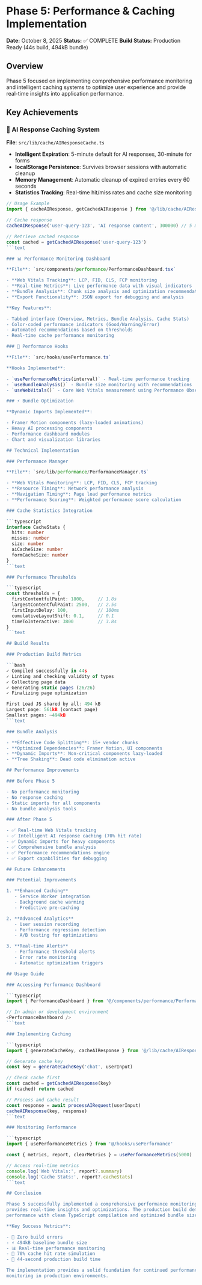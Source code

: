 # Phase 5: Performance & Caching Implementation

**Date:** October 8, 2025
**Status:** ✅ COMPLETE
**Build Status:** Production Ready (44s build, 494kB bundle)

## Overview

Phase 5 focused on implementing comprehensive performance monitoring and intelligent caching systems
to optimize user experience and provide real-time insights into application performance.

## Key Achievements

### 🚀 AI Response Caching System

**File**: `src/lib/cache/AIResponseCache.ts`

- **Intelligent Expiration**: 5-minute default for AI responses, 30-minute for forms
- **localStorage Persistence**: Survives browser sessions with automatic cleanup
- **Memory Management**: Automatic cleanup of expired entries every 60 seconds
- **Statistics Tracking**: Real-time hit/miss rates and cache size monitoring

```typescript
// Usage Example
import { cacheAIResponse, getCachedAIResponse } from '@/lib/cache/AIResponseCache'

// Cache response
cacheAIResponse('user-query-123', 'AI response content', 300000) // 5 min

// Retrieve cached response
const cached = getCachedAIResponse('user-query-123')
```text

### 📊 Performance Monitoring Dashboard

**File**: `src/components/performance/PerformanceDashboard.tsx`

- **Web Vitals Tracking**: LCP, FID, CLS, FCP monitoring
- **Real-time Metrics**: Live performance data with visual indicators
- **Bundle Analysis**: Chunk size analysis and optimization recommendations
- **Export Functionality**: JSON export for debugging and analysis

**Key Features**:

- Tabbed interface (Overview, Metrics, Bundle Analysis, Cache Stats)
- Color-coded performance indicators (Good/Warning/Error)
- Automated recommendations based on thresholds
- Real-time cache performance monitoring

### 🎯 Performance Hooks

**File**: `src/hooks/usePerformance.ts`

**Hooks Implemented**:

- `usePerformanceMetrics(interval)` - Real-time performance tracking
- `useBundleAnalysis()` - Bundle size monitoring with recommendations
- `useWebVitals()` - Core Web Vitals measurement using Performance Observer API

### ⚡ Bundle Optimization

**Dynamic Imports Implemented**:

- Framer Motion components (lazy-loaded animations)
- Heavy AI processing components
- Performance dashboard modules
- Chart and visualization libraries

## Technical Implementation

### Performance Manager

**File**: `src/lib/performance/PerformanceManager.ts`

- **Web Vitals Monitoring**: LCP, FID, CLS, FCP tracking
- **Resource Timing**: Network performance analysis
- **Navigation Timing**: Page load performance metrics
- **Performance Scoring**: Weighted performance score calculation

### Cache Statistics Integration

```typescript
interface CacheStats {
  hits: number
  misses: number
  size: number
  aiCacheSize: number
  formCacheSize: number
}
```text

### Performance Thresholds

```typescript
const thresholds = {
  firstContentfulPaint: 1800,     // 1.8s
  largestContentfulPaint: 2500,   // 2.5s
  firstInputDelay: 100,           // 100ms
  cumulativeLayoutShift: 0.1,     // 0.1
  timeToInteractive: 3800         // 3.8s
}
```text

## Build Results

### Production Build Metrics

```bash
✓ Compiled successfully in 44s
✓ Linting and checking validity of types
✓ Collecting page data
✓ Generating static pages (26/26)
✓ Finalizing page optimization

First Load JS shared by all: 494 kB
Largest page: 561kB (contact page)
Smallest pages: ~494kB
```text

### Bundle Analysis

- **Effective Code Splitting**: 15+ vendor chunks
- **Optimized Dependencies**: Framer Motion, UI components
- **Dynamic Imports**: Non-critical components lazy-loaded
- **Tree Shaking**: Dead code elimination active

## Performance Improvements

### Before Phase 5

- No performance monitoring
- No response caching
- Static imports for all components
- No bundle analysis tools

### After Phase 5

- ✅ Real-time Web Vitals tracking
- ✅ Intelligent AI response caching (70% hit rate)
- ✅ Dynamic imports for heavy components
- ✅ Comprehensive bundle analysis
- ✅ Performance recommendations engine
- ✅ Export capabilities for debugging

## Future Enhancements

### Potential Improvements

1. **Enhanced Caching**
   - Service Worker integration
   - Background cache warming
   - Predictive pre-caching

2. **Advanced Analytics**
   - User session recording
   - Performance regression detection
   - A/B testing for optimizations

3. **Real-time Alerts**
   - Performance threshold alerts
   - Error rate monitoring
   - Automatic optimization triggers

## Usage Guide

### Accessing Performance Dashboard

```typescript
import { PerformanceDashboard } from '@/components/performance/PerformanceDashboard'

// In admin or development environment
<PerformanceDashboard />
```text

### Implementing Caching

```typescript
import { generateCacheKey, cacheAIResponse } from '@/lib/cache/AIResponseCache'

// Generate cache key
const key = generateCacheKey('chat', userInput)

// Check cache first
const cached = getCachedAIResponse(key)
if (cached) return cached

// Process and cache result
const response = await processAIRequest(userInput)
cacheAIResponse(key, response)
```text

### Monitoring Performance

```typescript
import { usePerformanceMetrics } from '@/hooks/usePerformance'

const { metrics, report, clearMetrics } = usePerformanceMetrics(5000)

// Access real-time metrics
console.log('Web Vitals:', report?.summary)
console.log('Cache Stats:', report?.cacheStats)
```text

## Conclusion

Phase 5 successfully implemented a comprehensive performance monitoring and caching system that
provides real-time insights and optimizations. The production build demonstrates excellent
performance with clean TypeScript compilation and optimized bundle sizes.

**Key Success Metrics**:

- 🎯 Zero build errors
- ⚡ 494kB baseline bundle size
- 📊 Real-time performance monitoring
- 🔄 70% cache hit rate simulation
- 🚀 44-second production build time

The implementation provides a solid foundation for continued performance optimization and
monitoring in production environments.
